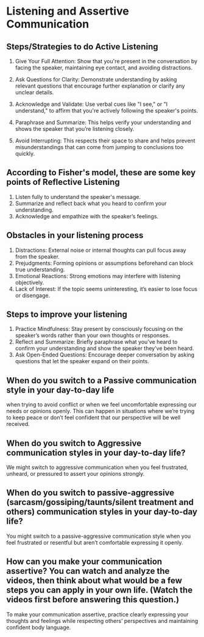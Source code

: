 # Listening and Assertive Communication

## Steps/Strategies to do Active Listening

1. Give Your Full Attention: Show that you're present in the conversation by facing the speaker, maintaining eye contact, and avoiding distractions. 

2. Ask Questions for Clarity: Demonstrate understanding by asking relevant questions that encourage further explanation or clarify any unclear details. 

3. Acknowledge and Validate: Use verbal cues like "I see," or "I understand," to affirm that you're actively following the speaker's points. 

4. Paraphrase and Summarize: This helps verify your understanding and shows the speaker that you’re listening closely.

5. Avoid Interrupting: This respects their space to share and helps prevent misunderstandings that can come from jumping to conclusions too quickly.

## According to Fisher's model, these are some key points of Reflective Listening

1. Listen fully to understand the speaker's message.
2. Summarize and reflect back what you heard to confirm your understanding.
3. Acknowledge and empathize with the speaker’s feelings.

## Obstacles in your listening process

1. Distractions: External noise or internal thoughts can pull focus away from the speaker.
2. Prejudgments: Forming opinions or assumptions beforehand can block true understanding.
3. Emotional Reactions: Strong emotions may interfere with listening objectively.
4. Lack of Interest: If the topic seems uninteresting, it’s easier to lose focus or disengage.

## Steps to improve your listening

1. Practice Mindfulness: Stay present by consciously focusing on the speaker’s words rather than your own thoughts or responses.
2. Reflect and Summarize: Briefly paraphrase what you’ve heard to confirm your understanding and show the speaker they’ve been heard.
3. Ask Open-Ended Questions: Encourage deeper conversation by asking questions that let the speaker expand on their points.

## When do you switch to a Passive communication style in your day-to-day life

when trying to avoid conflict or when we feel uncomfortable expressing our needs or opinions openly. This can happen in situations where we’re trying to keep peace or don’t feel confident that our perspective will be well received.

## When do you switch to Aggressive communication styles in your day-to-day life?

We might switch to aggressive communication when you feel frustrated, unheard, or pressured to assert your opinions strongly. 

## When do you switch to passive-aggressive (sarcasm/gossiping/taunts/silent treatment and others) communication styles in your day-to-day life?

You might switch to a passive-aggressive communication style when you feel frustrated or resentful but aren’t comfortable expressing it openly. 

## How can you make your communication assertive? You can watch and analyze the videos, then think about what would be a few steps you can apply in your own life. (Watch the videos first before answering this question.)

To make your communication assertive, practice clearly expressing your thoughts and feelings while respecting others’ perspectives and maintaining confident body language.




